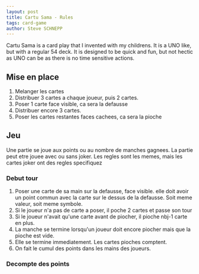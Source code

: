 ```yaml
---
layout: post
title: Cartu Sama - Rules
tags: card-game 
author: Steve SCHNEPP
---
```


Cartu Sama is a card play that I invented with my childrens. It is a UNO like, but with a regular 54 deck.
It is designed to be quick and fun, but not hectic as UNO can be as there is no time sensitive actions.

## Mise en place

1. Melanger les cartes
2. Distribuer 3 cartes a chaque joueur, puis 2 cartes.
3. Poser 1 carte face visible, ca sera la defausse
4. Distribuer encore 3 cartes.
5. Poser les cartes restantes faces cachees, ca sera la pioche

## Jeu

Une partie se joue aux points ou au nombre de manches gagnees.
La partie peut etre jouee avec ou sans joker. Les regles sont les memes, mais les cartes joker ont des regles specifiquez

### Debut tour

1. Poser une carte de sa main sur la defausse, face visible. elle doit avoir un point commun avec la carte sur le dessus de la defausse. Soit meme valeur, soit meme symbole.
2. Si le joueur n'a pas de carte a poser, il poche 2 cartes et passe son tour
3. Si le joueur n'avait qu'une carte avant de piocher, il pioche nbj-1 carte en plus.
4. La manche se termine lorsqu'un joueur doit encore piocher mais que la pioche est vide.
5. Elle se termine immediatement. Les cartes pioches comptent.
6. On fait le cumul des points dans les mains des joueurs.

### Decompte des points

